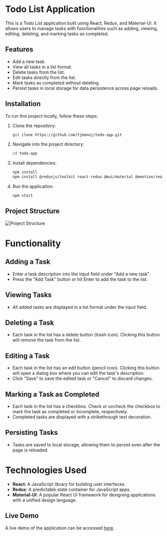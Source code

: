 # Todo List Application

This is a Todo List application built using React, Redux, and Material-UI. It allows users to manage tasks with functionalities such as adding, viewing, editing, deleting, and marking tasks as completed.

## Features

- Add a new task.
- View all tasks in a list format.
- Delete tasks from the list.
- Edit tasks directly from the list.
- Mark tasks as completed without deleting.
- Persist tasks in local storage for data persistence across page reloads.

## Installation

To run this project locally, follow these steps:

1. Clone the repository:

    ```bash
    git clone https://github.com/tjmanoj/todo-app.git
    ```

2. Navigate into the project directory:

    ```bash
    cd todo-app
    ```

3. Install dependencies:

    ```bash
    npm install
    npm install @reduxjs/toolkit react-redux @mui/material @emotion/react @emotion/styled @mui/icons-material
    ```
4. Run the application:

    ```bash
    npm start
    ```

## Project Structure

![Project Structure](https://res.cloudinary.com/dejvgjqgh/image/upload/v1719997216/project_structure_pqnd4u.png)

# Functionality

## Adding a Task
- Enter a task description into the input field under "Add a new task".
- Press the "Add Task" button or hit Enter to add the task to the list.

## Viewing Tasks
- All added tasks are displayed in a list format under the input field.

## Deleting a Task
- Each task in the list has a delete button (trash icon). Clicking this button will remove the task from the list.

## Editing a Task
- Each task in the list has an edit button (pencil icon). Clicking this button will open a dialog box where you can edit the task's description.
- Click "Save" to save the edited task or "Cancel" to discard changes.

## Marking a Task as Completed
- Each task in the list has a checkbox. Check or uncheck the checkbox to mark the task as completed or incomplete, respectively.
- Completed tasks are displayed with a strikethrough text decoration.

## Persisting Tasks
- Tasks are saved to local storage, allowing them to persist even after the page is reloaded.

# Technologies Used

- **React**: A JavaScript library for building user interfaces.
- **Redux**: A predictable state container for JavaScript apps.
- **Material-UI**: A popular React UI framework for designing applications with a unified design language.


## Live Demo
A live demo of the application can be accessed [here](https://suvetha1111.github.io/todoapp/).

